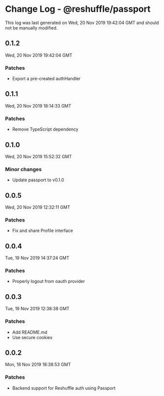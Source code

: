 # Change Log - @reshuffle/passport

This log was last generated on Wed, 20 Nov 2019 19:42:04 GMT and should not be manually modified.

## 0.1.2
Wed, 20 Nov 2019 19:42:04 GMT

### Patches

- Export a pre-created authHandler

## 0.1.1
Wed, 20 Nov 2019 18:14:33 GMT

### Patches

- Remove TypeScript dependency

## 0.1.0
Wed, 20 Nov 2019 15:52:32 GMT

### Minor changes

- Update passport to v0.1.0

## 0.0.5
Wed, 20 Nov 2019 12:32:11 GMT

### Patches

- Fix and share Profile interface

## 0.0.4
Tue, 19 Nov 2019 14:37:24 GMT

### Patches

- Properly logout from oauth provider

## 0.0.3
Tue, 19 Nov 2019 12:38:38 GMT

### Patches

- Add README.md
- Use secure cookies

## 0.0.2
Mon, 18 Nov 2019 18:38:53 GMT

### Patches

- Backend support for Reshuffle auth using Passport

